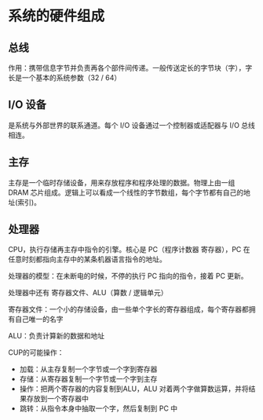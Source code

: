 # 系统的硬件组成

## 总线

作用：携带信息字节并负责再各个部件间传递。一般传送定长的字节块（字），字长是一个基本的系统参数（32 /  64）

## I/O 设备

是系统与外部世界的联系通道。每个 I/O 设备通过一个控制器或适配器与 I/O 总线相连。

## 主存

主存是一个临时存储设备，用来存放程序和程序处理的数据。物理上由一组 DRAM 芯片组成。逻辑上可以看成一个线性的字节数组，每个字节都有自己的地址(索引)。

## 处理器

CPU，执行存储再主存中指令的引擎。核心是 PC（程序计数器 寄存器），PC 在任意时刻都指向主存中的某条机器语言指令的地址。

处理器的模型：在未断电的时候，不停的执行 PC 指向的指令，接着 PC 更新。

处理器中还有 寄存器文件、ALU（算数 / 逻辑单元）

寄存器文件：一个小的存储设备，由一些单个字长的寄存器组成，每个寄存器都拥有自己唯一的名字

ALU：负责计算新的数据和地址

CUP的可能操作：

- 加载：从主存复制一个字节或一个字到寄存器
- 存储：从寄存器复制一个字节或一个字到主存
- 操作：把两个寄存器的内容复制到ALU，ALU 对着两个字做算数运算，并将结果存放到一个寄存器中
- 跳转：从指令本身中抽取一个字，然后复制到 PC 中

